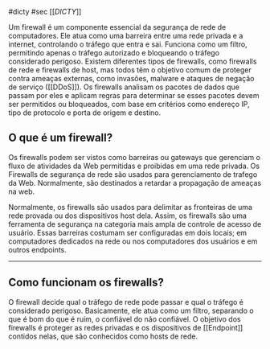 #dicty #sec
[[_DICTY_]] 

Um firewall é um componente essencial da segurança de rede de computadores. Ele atua como uma barreira entre uma rede privada e a internet, controlando o tráfego que entra e sai. Funciona como um filtro, permitindo apenas o tráfego autorizado e bloqueando o tráfego considerado perigoso. Existem diferentes tipos de firewalls, como firewalls de rede e firewalls de host, mas todos têm o objetivo comum de proteger contra ameaças externas, como invasões, malware e ataques de negação de serviço ([[DDoS]]). Os firewalls analisam os pacotes de dados que passam por eles e aplicam regras para determinar se esses pacotes devem ser permitidos ou bloqueados, com base em critérios como endereço IP, tipo de protocolo e porta de origem e destino.

## O que é um firewall?

Os firewalls podem ser vistos como barreiras ou gateways que gerenciam o fluxo de atividades da Web permitidas e proibidas em uma rede privada. Os Firewalls de segurança de rede são usados para gerenciamento de trafego da Web. Normalmente, são destinados a retardar a propagação de ameaças na web.

Normalmente, os firewalls são usados para delimitar as fronteiras de uma rede provada ou dos dispositivos host dela. Assim, os firewalls são uma ferramenta de segurança na categoria mais ampla de controle de acesso de usuário. Essas barreiras costumam ser configuradas em dois locais; em computadores dedicados na rede ou nos computadores dos usuários e em outros endpoints.

---
## Como funcionam os firewalls?

O firewall decide qual o tráfego de rede pode passar e qual o tráfego é considerado perigoso. Basicamente, ele atua como um filtro, separando o que é bom do que é ruim, o confiável do não confiável.
O objetivo dos firewalls é proteger as redes privadas e os dispositivos de [[Endpoint]] contidos nelas, que são conhecidos como hosts de rede.